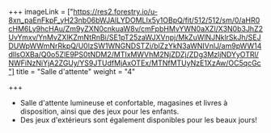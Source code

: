 +++
imageLink = ["https://res2.forestry.io/u-8xn_paEnFkpF_yH23nb06bWJAlLYDOMLIx5y1OBpQ/fit/512/512/sm/0/aHR0cHM6Ly9hcHAu/Zm9yZXN0cnkuaW8v/cmFpbHMvYWN0aXZl/X3N0b3JhZ2UvYmxv/YnMvZXlKZmNtRnBi/SE1pT25zaWJXVnpj/MkZuWlNJNklrSkJh/SEJDUWpWWmNrRkpQ/U0lzSW1WNGNDSTZi/blZzYkN3aWNIVnlJ/am9pWW14dllsOXBa/Q0o5ZlE9PS0tNDM2/MTIxMWVhM2NjZDZj/ZDg3MzljNDYyOTRl/NWFiNzNiYjA2ZGUy/YS9JTUdfMjAxOTEx/MTNfMTUyNzE1XzAw/OC5qcGc"]
title = "Salle d'attente"
weight = "4"

+++
* Salle d'attente lumineuse et confortable, magasines et livres à disposition, ainsi que des jeux pour les enfants.
* Des jeux d'extérieurs sont également disponibles pour les beaux jours!